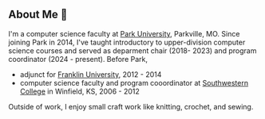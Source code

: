 ## About Me 👋

<!--
**cpengb/cpengb** is a ✨ _special_ ✨ repository because its `README.md` (this file) appears on your GitHub profile.

Here are some ideas to get you started:

- 🔭 I’m currently working on ...
- 🌱 I’m currently learning ...
- 👯 I’m looking to collaborate on ...
- 🤔 I’m looking for help with ...
- 💬 Ask me about ...
- 📫 How to reach me: ...
- 😄 Pronouns: ...
- ⚡ Fun fact: ...
-->
I'm a computer science faculty at [Park University](https://www.park.edu), Parkville, MO. Since joining Park in 2014, I've taught introductory to upper-division computer science courses and served as deparment chair (2018- 2023) and program coordinator (2024 - present). Before Park, 
* adjunct for [Franklin University](https://www.franklin.edu/), 2012 - 2014
* computer science faculty and program cooordinator at [Southwestern College](https://www.sckans.edu/) in Winfield, KS, 2006 - 2012   

Outside of work, I enjoy small craft work like knitting, crochet, and sewing. 